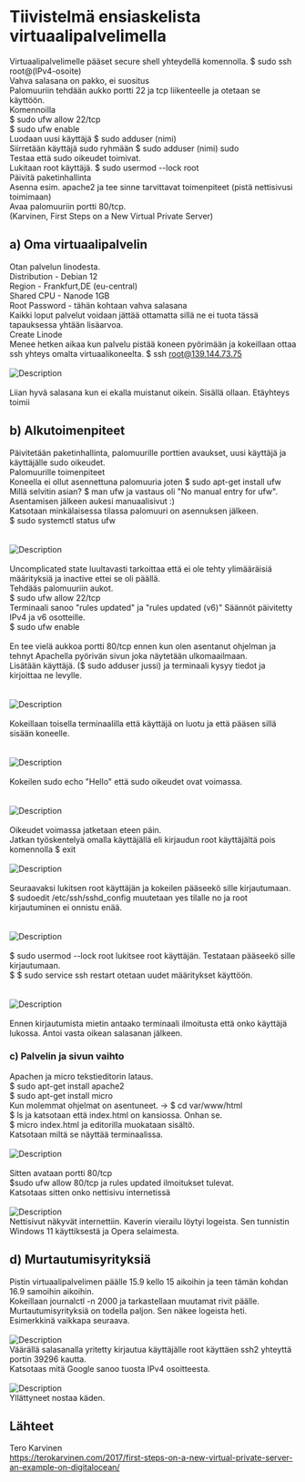 # Tiivistelmä ensiaskelista virtuaalipalvelimella
Virtuaalipalvelimelle pääset secure shell yhteydellä komennolla. $ sudo ssh root@(IPv4-osoite) <br>
Vahva salasana on pakko, ei suositus <br>
Palomuuriin tehdään aukko portti 22 ja tcp liikenteelle ja otetaan se käyttöön. <br>
Komennoilla<br>
$ sudo ufw allow 22/tcp <br>
$ sudo ufw enable <br>
Luodaan uusi käyttäjä $ sudo adduser (nimi)<br>
Siirretään käyttäjä sudo ryhmään $ sudo adduser (nimi) sudo<br>
Testaa että sudo oikeudet toimivat.<br>
Lukitaan root käyttäjä. $ sudo usermod --lock root <br>
Päivitä paketinhallinta<br>
Asenna esim. apache2 ja tee sinne tarvittavat toimenpiteet (pistä nettisivusi toimimaan)<br>
Avaa palomuuriin portti 80/tcp.<br>
(Karvinen, First Steps on a New Virtual Private Server)
## a) Oma virtuaalipalvelin
Otan palvelun linodesta. <br>
Distribution - Debian 12<br>
Region - Frankfurt,DE (eu-central)<br>
Shared CPU - Nanode 1GB<br>
Root Password - tähän kohtaan vahva salasana<br>
Kaikki loput palvelut voidaan jättää ottamatta sillä ne ei tuota tässä tapauksessa yhtään lisäarvoa. <br>
Create Linode <br>
Menee hetken aikaa kun palvelu pistää koneen pyörimään ja kokeillaan ottaa ssh yhteys omalta virtuaalikoneelta. $ ssh root@139.144.73.75 <br>
<br>
![Description](sshlogin.png) <br>
<br>
Liian hyvä salasana kun ei ekalla muistanut oikein. Sisällä ollaan. Etäyhteys toimii <br>
## b) Alkutoimenpiteet
Päivitetään paketinhallinta, palomuurille porttien avaukset, uusi käyttäjä ja käyttäjälle sudo oikeudet.<br>
Palomuurille toimenpiteet <br>
Koneella ei ollut asennettuna palomuuria joten $ sudo apt-get install ufw <br>
Millä selvitin asian? $ man ufw ja vastaus oli "No manual entry for ufw". Asentamisen jälkeen aukesi manuaalisivut :) <br>
Katsotaan minkälaisessa tilassa palomuuri on asennuksen jälkeen. <br>
$ sudo systemctl status ufw <br>
<br>
<br>
![Description](ufwstat.png)
<br>
<br>
Uncomplicated state luultavasti tarkoittaa että ei ole tehty ylimääräisiä määrityksiä ja inactive ettei se oli päällä.<br>
Tehdääs palomuuriin aukot.<br>
$ sudo ufw allow 22/tcp <br>
Terminaali sanoo "rules updated" ja "rules updated (v6)" Säännöt päivitetty IPv4 ja v6 osotteille.<br>
$ sudo ufw enable <br>
<br>
En tee vielä aukkoa portti 80/tcp ennen kun olen asentanut ohjelman ja tehnyt Apachella pyörivän sivun joka näytetään ulkomaailmaan. <br>
Lisätään käyttäjä. ($ sudo adduser jussi) ja terminaali kysyy tiedot ja kirjoittaa ne levylle. <br>
<br>
<br>
![Description](adduser.png)
<br>
<br>
Kokeillaan toisella terminaalilla että käyttäjä on luotu ja että pääsen sillä sisään koneelle. <br>
<br>
<br>
![Description](sisällä.png)
<br>
<br>
Kokeilen sudo echo "Hello" että sudo oikeudet ovat voimassa. <br>
<br>
<br>
![Description](hello.png)
<br>
<br>
Oikeudet voimassa jatketaan eteen päin. <br>
Jatkan työskentelyä omalla käyttäjällä eli kirjaudun root käyttäjältä pois komennolla $ exit
<br>
<br>
![Description](exit.png)
<br>
<br>
Seuraavaksi lukitsen root käyttäjän ja kokeilen pääseekö sille kirjautumaan. <br>
$ sudoedit /etc/ssh/sshd_config muutetaan yes tilalle no ja root kirjautuminen ei onnistu enää. <br>
<br>
<br>
![Description](rootlogin.png)
<br>
<br>
$ sudo usermod --lock root lukitsee root käyttäjän. Testataan pääseekö sille kirjautumaan. <br>
$ $ sudo service ssh restart otetaan uudet määritykset käyttöön. <br><br>
<br>
![Description](Rootlukossa.png)
<br>
<br>
Ennen kirjautumista mietin antaako terminaali ilmoitusta että onko käyttäjä lukossa. Antoi vasta oikean salasanan jälkeen. <br> 
### c) Palvelin ja sivun vaihto
Apachen ja micro tekstieditorin lataus. <br>
$ sudo apt-get install apache2<br>
$ sudo apt-get install micro <br>
Kun molemmat ohjelmat on asentuneet. -> $ cd var/www/html <br>
$ ls ja katsotaan että index.html on kansiossa. Onhan se. <br>
$ micro index.html ja editorilla muokataan sisältö.<br>
Katsotaan miltä se näyttää terminaalissa. <br>
<br>
![Description](cat.png) <br>
<br>
Sitten avataan portti 80/tcp<br>
$sudo ufw allow 80/tcp ja rules updated ilmoitukset tulevat.<br>
Katsotaas sitten onko nettisivu internetissä <br>
<br>
![Description](testisivu.png)
<br>
Nettisivut näkyvät internettiin. Kaverin vierailu löytyi logeista. Sen tunnistin Windows 11 käyttiksestä ja Opera selaimesta.<br>
## d) Murtautumisyrityksiä
Pistin virtuaalipalvelimen päälle 15.9 kello 15 aikoihin ja teen tämän kohdan 16.9 samoihin aikoihin.<br>
Kokeillaan journalctl -n 2000 ja tarkastellaan muutamat rivit päälle. <br>
Murtautumisyrityksiä on todella paljon. Sen näkee logeista heti. <br>
Esimerkkinä vaikkapa seuraava. <br>
<br>
![Description](yritys.png)
<br>
Väärällä salasanalla yritetty kirjautua käyttäjälle root käyttäen ssh2 yhteyttä portin 39296 kautta. <br>
Katsotaas mitä Google sanoo tuosta IPv4 osoitteesta.<br>
<br>
![Description](redsun.png)
<br>
Yllättyneet nostaa käden. <br>
## Lähteet
Tero Karvinen <br>
https://terokarvinen.com/2017/first-steps-on-a-new-virtual-private-server-an-example-on-digitalocean/
